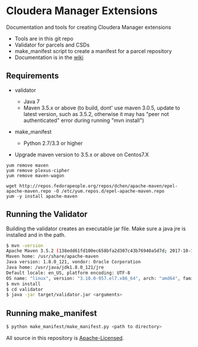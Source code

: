 Cloudera Manager Extensions
===========================

Documentation and tools for creating Cloudera Manager extensions

* Tools are in this git repo
 * Validator for parcels and CSDs
 * make_manifest script to create a manifest for a parcel repository
* Documentation is in the [wiki](../../wiki)

Requirements
------------

* validator
  * Java 7
  * Maven 3.5.x or above (to build, dont' use maven 3.0.5, update to latest version, such as 3.5.2, otherwise it may has "peer not authenticated" error during running "mvn install")
* make_manifest
  * Python 2.7/3.3 or higher

* Upgrade maven version to 3.5.x or above on Centos7.X
```
yum remove maven
yum remove plexus-cipher
yum remove maven-wagon

wget http://repos.fedorapeople.org/repos/dchen/apache-maven/epel-apache-maven.repo -O /etc/yum.repos.d/epel-apache-maven.repo
yum -y install apache-maven
```

Running the Validator
---------------------

Building the validator creates an executable jar file. Make sure a java jre 
is installed and in the path.

```bash
$ mvn -version
Apache Maven 3.5.2 (138edd61fd100ec658bfa2d307c43b76940a5d7d; 2017-10-18T15:58:13+08:00)
Maven home: /usr/share/apache-maven
Java version: 1.8.0_121, vendor: Oracle Corporation
Java home: /usr/java/jdk1.8.0_121/jre
Default locale: en_US, platform encoding: UTF-8
OS name: "linux", version: "3.10.0-957.el7.x86_64", arch: "amd64", family: "unix"
$ mvn install
$ cd validator
$ java -jar target/validator.jar <arguments>
```

Running make_manifest
---------------------

```bash
$ python make_manifest/make_manifest.py <path to directory>
```

All source in this repository is [Apache-Licensed](LICENSE.txt).

